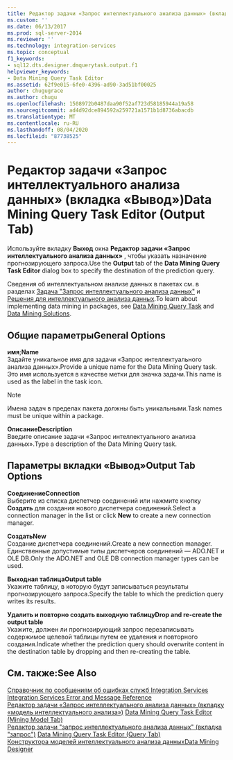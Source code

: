 ```yaml
---
title: Редактор задачи «Запрос интеллектуального анализа данных» (вкладка «Вывод») | Документация Майкрософт
ms.custom: ''
ms.date: 06/13/2017
ms.prod: sql-server-2014
ms.reviewer: ''
ms.technology: integration-services
ms.topic: conceptual
f1_keywords:
- sql12.dts.designer.dmquerytask.output.f1
helpviewer_keywords:
- Data Mining Query Task Editor
ms.assetid: 62f9e015-6fe0-4396-ad90-3ad51bf00025
author: chugugrace
ms.author: chugu
ms.openlocfilehash: 1508972b0487daa90f52af723d58185944a19a58
ms.sourcegitcommit: ad4d92dce894592a259721a1571b1d8736abacdb
ms.translationtype: MT
ms.contentlocale: ru-RU
ms.lasthandoff: 08/04/2020
ms.locfileid: "87738525"
---
```

# <a name="data-mining-query-task-editor-output-tab"></a><span data-ttu-id="f129a-102">Редактор задачи «Запрос интеллектуального анализа данных» (вкладка «Вывод»)</span><span class="sxs-lookup"><span data-stu-id="f129a-102">Data Mining Query Task Editor (Output Tab)</span></span>
  <span data-ttu-id="f129a-103">Используйте вкладку **Выход** окна **Редактор задачи «Запрос интеллектуального анализа данных»** , чтобы указать назначение прогнозирующего запроса.</span><span class="sxs-lookup"><span data-stu-id="f129a-103">Use the **Output** tab of the **Data Mining Query Task Editor** dialog box to specify the destination of the prediction query.</span></span>  
  
 <span data-ttu-id="f129a-104">Сведения об интеллектуальном анализе данных в пакетах см. в разделах [Задача "Запрос интеллектуального анализа данных"](control-flow/data-mining-query-task.md) и [Решения для интеллектуального анализа данных](https://docs.microsoft.com/analysis-services/data-mining/data-mining-solutions).</span><span class="sxs-lookup"><span data-stu-id="f129a-104">To learn about implementing data mining in packages, see [Data Mining Query Task](control-flow/data-mining-query-task.md) and [Data Mining Solutions](https://docs.microsoft.com/analysis-services/data-mining/data-mining-solutions).</span></span>  
  
## <a name="general-options"></a><span data-ttu-id="f129a-105">Общие параметры</span><span class="sxs-lookup"><span data-stu-id="f129a-105">General Options</span></span>  
 <span data-ttu-id="f129a-106">**имя**;</span><span class="sxs-lookup"><span data-stu-id="f129a-106">**Name**</span></span>  
 <span data-ttu-id="f129a-107">Задайте уникальное имя для задачи «Запрос интеллектуального анализа данных».</span><span class="sxs-lookup"><span data-stu-id="f129a-107">Provide a unique name for the Data Mining Query task.</span></span> <span data-ttu-id="f129a-108">Это имя используется в качестве метки для значка задачи.</span><span class="sxs-lookup"><span data-stu-id="f129a-108">This name is used as the label in the task icon.</span></span>  
  
> [!NOTE]  
>  <span data-ttu-id="f129a-109">Имена задач в пределах пакета должны быть уникальными.</span><span class="sxs-lookup"><span data-stu-id="f129a-109">Task names must be unique within a package.</span></span>  
  
 <span data-ttu-id="f129a-110">**Описание**</span><span class="sxs-lookup"><span data-stu-id="f129a-110">**Description**</span></span>  
 <span data-ttu-id="f129a-111">Введите описание задачи «Запрос интеллектуального анализа данных».</span><span class="sxs-lookup"><span data-stu-id="f129a-111">Type a description of the Data Mining Query task.</span></span>  
  
## <a name="output-tab-options"></a><span data-ttu-id="f129a-112">Параметры вкладки «Вывод»</span><span class="sxs-lookup"><span data-stu-id="f129a-112">Output Tab Options</span></span>  
 <span data-ttu-id="f129a-113">**Соединение**</span><span class="sxs-lookup"><span data-stu-id="f129a-113">**Connection**</span></span>  
 <span data-ttu-id="f129a-114">Выберите из списка диспетчер соединений или нажмите кнопку **Создать** для создания нового диспетчера соединений.</span><span class="sxs-lookup"><span data-stu-id="f129a-114">Select a connection manager in the list or click **New** to create a new connection manager.</span></span>  
  
 <span data-ttu-id="f129a-115">**Создать**</span><span class="sxs-lookup"><span data-stu-id="f129a-115">**New**</span></span>  
 <span data-ttu-id="f129a-116">Создание диспетчера соединений.</span><span class="sxs-lookup"><span data-stu-id="f129a-116">Create a new connection manager.</span></span> <span data-ttu-id="f129a-117">Единственные допустимые типы диспетчеров соединений — ADO.NET и OLE DB.</span><span class="sxs-lookup"><span data-stu-id="f129a-117">Only the ADO.NET and OLE DB connection manager types can be used.</span></span>  
  
 <span data-ttu-id="f129a-118">**Выходная таблица**</span><span class="sxs-lookup"><span data-stu-id="f129a-118">**Output table**</span></span>  
 <span data-ttu-id="f129a-119">Укажите таблицу, в которую будут записываться результаты прогнозирующего запроса.</span><span class="sxs-lookup"><span data-stu-id="f129a-119">Specify the table to which the prediction query writes its results.</span></span>  
  
 <span data-ttu-id="f129a-120">**Удалить и повторно создать выходную таблицу**</span><span class="sxs-lookup"><span data-stu-id="f129a-120">**Drop and re-create the output table**</span></span>  
 <span data-ttu-id="f129a-121">Укажите, должен ли прогнозирующий запрос перезаписывать содержимое целевой таблицы путем ее удаления и повторного создания.</span><span class="sxs-lookup"><span data-stu-id="f129a-121">Indicate whether the prediction query should overwrite content in the destination table by dropping and then re-creating the table.</span></span>  
  
## <a name="see-also"></a><span data-ttu-id="f129a-122">См. также:</span><span class="sxs-lookup"><span data-stu-id="f129a-122">See Also</span></span>  
 <span data-ttu-id="f129a-123">[Справочник по сообщениям об ошибках служб Integration Services](../../2014/integration-services/integration-services-error-and-message-reference.md) </span><span class="sxs-lookup"><span data-stu-id="f129a-123">[Integration Services Error and Message Reference](../../2014/integration-services/integration-services-error-and-message-reference.md) </span></span>  
 <span data-ttu-id="f129a-124">[Редактор задачи «Запрос интеллектуального анализа данных» &#40;вкладку «модель интеллектуального анализа»&#41;](../../2014/integration-services/data-mining-query-task-editor-mining-model-tab.md) </span><span class="sxs-lookup"><span data-stu-id="f129a-124">[Data Mining Query Task Editor &#40;Mining Model Tab&#41;](../../2014/integration-services/data-mining-query-task-editor-mining-model-tab.md) </span></span>  
 <span data-ttu-id="f129a-125">[Редактор задачи "запрос интеллектуального анализа данных" &#40;вкладка "запрос"&#41;](../../2014/integration-services/data-mining-query-task-editor-query-tab.md) </span><span class="sxs-lookup"><span data-stu-id="f129a-125">[Data Mining Query Task Editor &#40;Query Tab&#41;](../../2014/integration-services/data-mining-query-task-editor-query-tab.md) </span></span>  
 [<span data-ttu-id="f129a-126">Конструктора моделей интеллектуального анализа данных</span><span class="sxs-lookup"><span data-stu-id="f129a-126">Data Mining Designer</span></span>](https://docs.microsoft.com/analysis-services/data-mining/data-mining-designer)  
  
  
